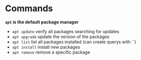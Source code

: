 # Commands
**`apt` is the default package manager**
- `apt update` verify all packages searching for updates
- `apt upgrade` update the version of the packages
- `apt list` list all packages installed (can create querys with ``)
- `apt install` install new packages
- `apt remove` remove a specific package